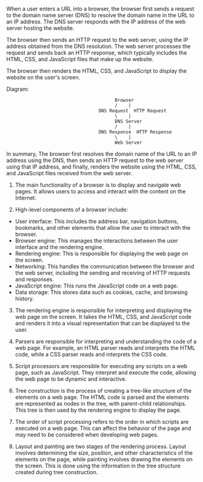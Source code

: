 When a user enters a URL into a browser, the browser first sends a request to the domain name server (DNS) to resolve the domain name in the URL to an IP address. The DNS server responds with the IP address of the web server hosting the website.

The browser then sends an HTTP request to the web server, using the IP address obtained from the DNS resolution. The web server processes the request and sends back an HTTP response, which typically includes the HTML, CSS, and JavaScript files that make up the website.

The browser then renders the HTML, CSS, and JavaScript to display the website on the user's screen.

Diagram:

                                            Browser
                                            /    |
                                      DNS Request  HTTP Request
                                            \    |
                                            DNS Server
                                            /    |
                                      DNS Response  HTTP Response
                                            \    |
                                            Web Server

In summary, The browser first resolves the domain name of the URL to an IP address using the DNS, then sends an HTTP request to the web server using that IP address, and finally, renders the website using the HTML, CSS, and JavaScript files received from the web server.

1. The main functionality of a browser is to display and navigate web pages. It allows users to access and interact with the content on the Internet.

2. High-level components of a browser include:

* User interface: This includes the address bar, navigation buttons, bookmarks, and other elements that allow the user to interact with the browser.
* Browser engine: This manages the interactions between the user interface and the rendering engine.
* Rendering engine: This is responsible for displaying the web page on the screen.
* Networking: This handles the communication between the browser and the web server, including the sending and receiving of HTTP requests and responses.
* JavaScript engine: This runs the JavaScript code on a web page.
* Data storage: This stores data such as cookies, cache, and browsing history.

3. The rendering engine is responsible for interpreting and displaying the web page on the screen. It takes the HTML, CSS, and JavaScript code and renders it into a visual representation that can be displayed to the user.

4. Parsers are responsible for interpreting and understanding the code of a web page. For example, an HTML parser reads and interprets the HTML code, while a CSS parser reads and interprets the CSS code.

5. Script processors are responsible for executing any scripts on a web page, such as JavaScript. They interpret and execute the code, allowing the web page to be dynamic and interactive.

6. Tree construction is the process of creating a tree-like structure of the elements on a web page. The HTML code is parsed and the elements are represented as nodes in the tree, with parent-child relationships. This tree is then used by the rendering engine to display the page.

7. The order of script processing refers to the order in which scripts are executed on a web page. This can affect the behavior of the page and may need to be considered when developing web pages.

8. Layout and painting are two stages of the rendering process. Layout involves determining the size, position, and other characteristics of the elements on the page, while painting involves drawing the elements on the screen. This is done using the information in the tree structure created during tree construction.
